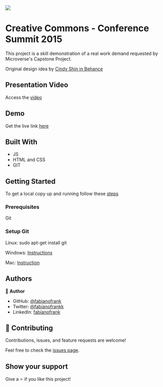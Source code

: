 ![](https://img.shields.io/badge/Microverse-blueviolet)

# Creative Commons - Conference Summit 2015

This project is a skill demonstration of a real work demand requested by Microverse's Capstone Project.

Original design idea by [Cindy Shin in Behance](https://www.behance.net/adagio07) 



## Presentation Video

Access the [video](https://youtu.be/8QeWo3YmkfI)
## Demo
Get the live link [here](https://fabianofrank.github.io/conference-page/)

## Built With

- JS
- HTML and CSS
- GIT

## Getting Started
To get a local copy up and running follow these [steps](https://docs.github.com/en/repositories/creating-and-managing-repositories/cloning-a-repository)

### Prerequisites
Git

### Setup Git

Linux: sudo apt-get install git

Windows: [Instructions](https://git-for-windows.github.io)

Mac: [Instruction](https://sourceforge.net/projects/git-osx-installer/files/)

## Authors

👤 **Author**

- GitHub: [@fabianofrank](https://github.com/fabianofrank)
- Twitter: [@fabianofrankk](https://twitter.com/fabianofrankk)
- LinkedIn: [fabianofrank](https://linkedin.com/in/fabianofrank)


## 🤝 Contributing

Contributions, issues, and feature requests are welcome!

Feel free to check the [issues page](../../issues/).

## Show your support

Give a ⭐️ if you like this project!
